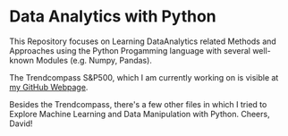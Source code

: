 # Data Analytics with Python

This Repository focuses on Learning DataAnalytics related Methods and Approaches using the Python Progamming language with several 
well-known Modules (e.g. Numpy, Pandas). 

The Trendcompass S&P500, which I am currently working on is visible at [my GitHub Webpage](https://nikolausdavid.github.io).

Besides the Trendcompass, there's a few other files in which I tried to Explore Machine Learning and Data Manipulation with Python. 
Cheers, David!


